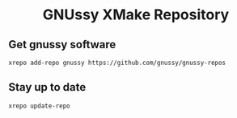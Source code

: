 <h1 align="center"> GNUssy XMake Repository </h1>

## Get gnussy software

```
xrepo add-repo gnussy https://github.com/gnussy/gnussy-repos
```

## Stay up to date

```
xrepo update-repo
```
